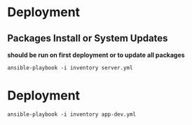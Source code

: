 # Deployment

## Packages Install or System Updates
**should be run on first deployment or to update all packages**

`ansible-playbook -i inventory server.yml`

# Deployment

`ansible-playbook -i inventory app-dev.yml`